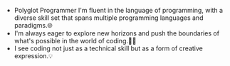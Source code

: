 - Polyglot Programmer I'm fluent in the language of programming, with a diverse skill set that spans multiple programming languages and paradigms.🌐
- I'm always eager to explore new horizons and push the boundaries of what's possible in the world of coding.🚀🎨
- I see coding not just as a technical skill but as a form of creative expression.💡
